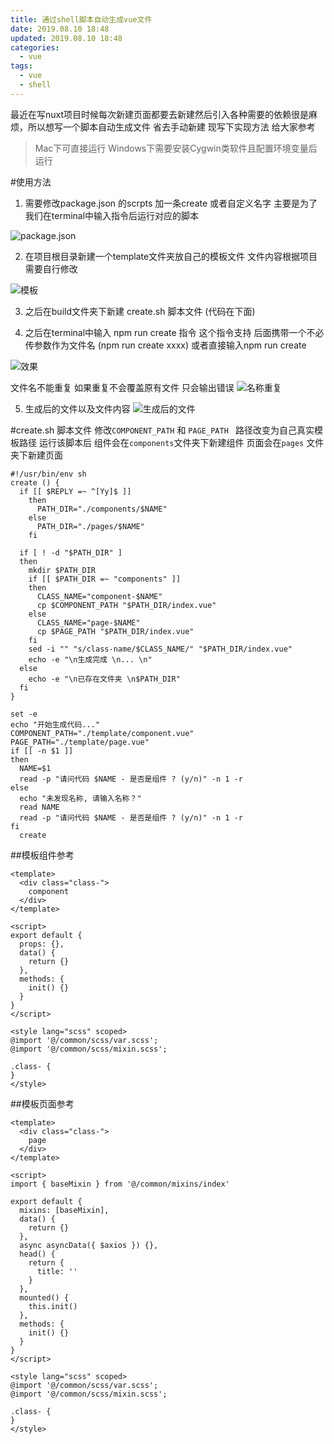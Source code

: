```yaml
---
title: 通过shell脚本自动生成vue文件
date: 2019.08.10 18:48
updated: 2019.08.10 18:48
categories: 
  - vue
tags:
  - vue
  - shell
---
```

最近在写nuxt项目时候每次新建页面都要去新建然后引入各种需要的依赖很是麻烦，所以想写一个脚本自动生成文件 省去手动新建
现写下实现方法 给大家参考
<!-- more -->
>Mac下可直接运行 
>Windows下需要安装Cygwin类软件且配置环境变量后运行

#使用方法
1. 需要修改package.json 的scrpts 加一条create 或者自定义名字 主要是为了我们在terminal中输入指令后运行对应的脚本

![package.json](https://yahuiimg.oss-cn-hangzhou.aliyuncs.com/202201171443157.png)

2. 在项目根目录新建一个template文件夹放自己的模板文件
   文件内容根据项目需要自行修改

![模板](https://yahuiimg.oss-cn-hangzhou.aliyuncs.com/202201171443159.png)

3. 之后在build文件夹下新建 create.sh 脚本文件 (代码在下面)

4. 之后在terminal中输入 npm run create 指令 这个指令支持 后面携带一个不必传参数作为文件名 (npm run create xxxx)  或者直接输入npm run create

![效果](https://yahuiimg.oss-cn-hangzhou.aliyuncs.com/202201171444961.gif)

文件名不能重复 如果重复不会覆盖原有文件 只会输出错误
![名称重复](https://yahuiimg.oss-cn-hangzhou.aliyuncs.com/202201171444987.gif)

5. 生成后的文件以及文件内容
![生成后的文件](https://yahuiimg.oss-cn-hangzhou.aliyuncs.com/202201171444727.png)

#create.sh 脚本文件
修改```COMPONENT_PATH``` 和 ```PAGE_PATH ``` 路径改变为自己真实模板路径
运行该脚本后
组件会在```components```文件夹下新建组件
页面会在```pages``` 文件夹下新建页面
```Shell
#!/usr/bin/env sh
create () {
  if [[ $REPLY =~ ^[Yy]$ ]]
    then
      PATH_DIR="./components/$NAME"
    else
      PATH_DIR="./pages/$NAME"
    fi

  if [ ! -d "$PATH_DIR" ]
  then
    mkdir $PATH_DIR
    if [[ $PATH_DIR =~ "components" ]]
    then
      CLASS_NAME="component-$NAME"
      cp $COMPONENT_PATH "$PATH_DIR/index.vue"
    else
      CLASS_NAME="page-$NAME"
      cp $PAGE_PATH "$PATH_DIR/index.vue"
    fi
    sed -i "" "s/class-name/$CLASS_NAME/" "$PATH_DIR/index.vue"
    echo -e "\n生成完成 \n... \n"
  else
    echo -e "\n已存在文件夹 \n$PATH_DIR"
  fi
}

set -e
echo "开始生成代码..."
COMPONENT_PATH="./template/component.vue"
PAGE_PATH="./template/page.vue"
if [[ -n $1 ]]
then
  NAME=$1
  read -p "请问代码 $NAME - 是否是组件 ? (y/n)" -n 1 -r
else
  echo "未发现名称, 请输入名称？"
  read NAME
  read -p "请问代码 $NAME - 是否是组件 ? (y/n)" -n 1 -r
fi
  create
```


##模板组件参考
```
<template>
  <div class="class-">
    component
  </div>
</template>

<script>
export default {
  props: {},
  data() {
    return {}
  },
  methods: {
    init() {}
  }
}
</script>

<style lang="scss" scoped>
@import '@/common/scss/var.scss';
@import '@/common/scss/mixin.scss';

.class- {
}
</style>

```
##模板页面参考
```
<template>
  <div class="class-">
    page
  </div>
</template>

<script>
import { baseMixin } from '@/common/mixins/index'

export default {
  mixins: [baseMixin],
  data() {
    return {}
  },
  async asyncData({ $axios }) {},
  head() {
    return {
      title: ''
    }
  },
  mounted() {
    this.init()
  },
  methods: {
    init() {}
  }
}
</script>

<style lang="scss" scoped>
@import '@/common/scss/var.scss';
@import '@/common/scss/mixin.scss';

.class- {
}
</style>
```